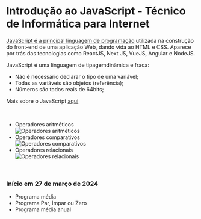 # Introdução ao JavaScript - Técnico de Informática para Internet

<a href="https://www.alura.com.br/cursos-online-front-end/javascript">JavaScript é a principal linguagem de programação</a> utilizada na construção do front-end de uma aplicação Web, dando vida ao HTML e CSS. Aparece por trás das tecnologias como ReactJS, Next JS, VueJS, Angular e NodeJS.


JavaScript é uma linguagem de tipagemdinâmica e fraca:
<ul> 
  <li>Não é necessário declarar o tipo de uma variável;</li>
  <li>Todas as variáveis são objetos (referência);</li>
  <li>Números são todos reais de 64bits;</li>
</ul>

Mais sobre o JavaScript <a href="https://developer.mozilla.org/pt-BR/docs/Web/JavaScript">aqui</a>



<br>
<ul>
  <li>Operadores aritméticos</li>
  <img src="https://hermes.dio.me/assets/articles/b4e721d8-6fb0-4019-96b6-db59af4e6bca.png" style="display: block; margin: auto;" alt="Operadores aritméticos">
  <li>Operadores comparativos</li>
  <img src="https://hermes.dio.me/assets/articles/f9c5fc3f-e9e1-4291-bf7f-0ad753d75d47.png" style="display: block; margin: auto;" alt="Operadores comparativos">
  <li>Operadores relacionais</li>
  <img src="https://hermes.dio.me/assets/articles/e3f93daa-fce2-4edd-affe-f49820a6f3de.png" style="display: block; margin: auto;" alt="Operadores relacionais">
</ul>


<br>

<h3>Início em 27 de março de 2024</h3>

<ul>
  <li>Programa média</li>
  <li>Programa Par, Ímpar ou Zero</li>
  <li>Programa média anual</li>
</ul>

